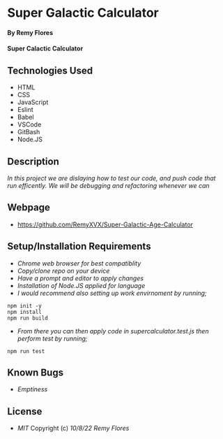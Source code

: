 # Super Galactic Calculator

#### By Remy Flores

#### Super Calactic Calculator

## Technologies Used
* HTML
* CSS
* JavaScript
* Eslint
* Babel
* VSCode
* GitBash
* Node.JS

## Description
_In this project we are dislaying how to test our code, and push code that run efficently. We will be debugging and refactoring whenever we can_

## Webpage
* https://github.com/RemyXVX/Super-Galactic-Age-Calculator

## Setup/Installation Requirements
* _Chrome web browser for best compatiblity_
* _Copy/clone repo on your device_
* _Have a prompt and editor to apply changes_
* _Installation of Node.JS applied for language_
* _I would recommend also setting up work envirnoment by running;_
```
npm init -y
npm install
npm run build
``` 
* _From there you can then apply code in *supercalculator.test.js* then perform test by running;_
```
npm run test
```

## Known Bugs
* _Emptiness_

## License
* _MIT_
Copyright (c) _10/8/22_ _Remy Flores_